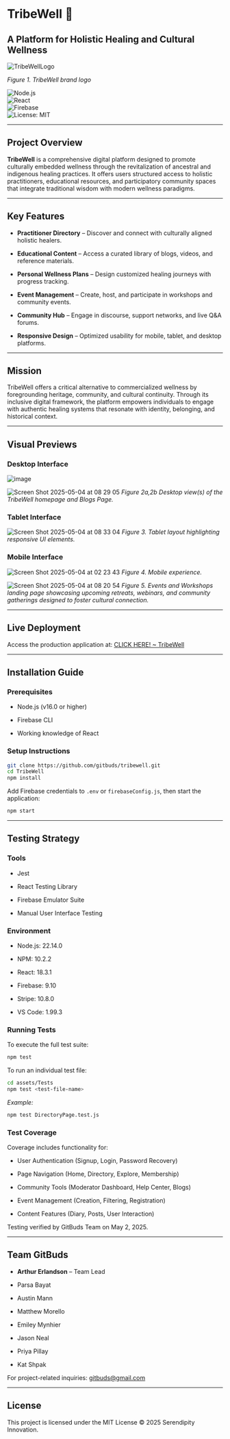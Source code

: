 # TribeWell 🌿

## A Platform for Holistic Healing and Cultural Wellness

 ![TribeWellLogo](https://github.com/user-attachments/assets/40e56e17-4b17-43cf-b775-c9ab9f761b63)
 
*Figure 1. TribeWell brand logo* 

![Node.js](https://img.shields.io/badge/Node.js-v16%2B-brightgreen)  
![React](https://img.shields.io/badge/React-18-blue)  
![Firebase](https://img.shields.io/badge/Hosted%20on-Firebase-orange)  
![License: MIT](https://img.shields.io/badge/License-MIT-blue.svg)  

----------

## Project Overview

**TribeWell** is a comprehensive digital platform designed to promote culturally embedded wellness through the revitalization of ancestral and indigenous healing practices. It offers users structured access to holistic practitioners, educational resources, and participatory community spaces that integrate traditional wisdom with modern wellness paradigms.

----------

## Key Features

-   **Practitioner Directory** – Discover and connect with culturally aligned holistic healers.
    
-   **Educational Content** – Access a curated library of blogs, videos, and reference materials.
    
-   **Personal Wellness Plans** – Design customized healing journeys with progress tracking.
    
-   **Event Management** – Create, host, and participate in workshops and community events.
    
-   **Community Hub** – Engage in discourse, support networks, and live Q&A forums.
    
-   **Responsive Design** – Optimized usability for mobile, tablet, and desktop platforms.
    

----------

## Mission

TribeWell offers a critical alternative to commercialized wellness by foregrounding heritage, community, and cultural continuity. Through its inclusive digital framework, the platform empowers individuals to engage with authentic healing systems that resonate with identity, belonging, and historical context.

----------

## Visual Previews

### Desktop Interface

 ![image](https://github.com/user-attachments/assets/f78f36e8-1ff0-41b0-8513-d57717c66fc1)

![Screen Shot 2025-05-04 at 08 29 05](https://github.com/user-attachments/assets/53dd51ac-c8d4-4f2c-902f-bd61fefa40c2)
*Figure 2a,2b Desktop view(s) of the TribeWell homepage and Blogs Page.*

### Tablet Interface

![Screen Shot 2025-05-04 at 08 33 04](https://github.com/user-attachments/assets/506d1684-04ad-4186-99d8-63f8b1ed8db3)
*Figure 3. Tablet layout highlighting responsive UI elements.*

### Mobile Interface

![Screen Shot 2025-05-04 at 02 23 43](https://github.com/user-attachments/assets/de8c6448-c889-43ac-9f5e-ab960e40a161)
*Figure 4. Mobile experience.*



![Screen Shot 2025-05-04 at 08 20 54](https://github.com/user-attachments/assets/0b558c2f-8b18-45cf-8005-842e3a30cb83)
*Figure 5. Events and Workshops landing page showcasing upcoming retreats, webinars, and community gatherings designed to foster cultural connection.* 

----------

## Live Deployment

Access the production application at: [  CLICK HERE! ~ TribeWell](https://tribewell-d4492.firebaseapp.com/)

----------

## Installation Guide

### Prerequisites

-   Node.js (v16.0 or higher)
    
-   Firebase CLI
    
-   Working knowledge of React
    

### Setup Instructions

```bash
git clone https://github.com/gitbuds/tribewell.git
cd TribeWell
npm install

```

Add Firebase credentials to `.env` or `firebaseConfig.js`, then start the application:

```bash
npm start

```

----------

## Testing Strategy

### Tools

-   Jest
    
-   React Testing Library
    
-   Firebase Emulator Suite
    
-   Manual User Interface Testing
    

### Environment

-   Node.js: 22.14.0
    
-   NPM: 10.2.2
    
-   React: 18.3.1
    
-   Firebase: 9.10
    
-   Stripe: 10.8.0
    
-   VS Code: 1.99.3
    

### Running Tests

To execute the full test suite:

```bash
npm test

```

To run an individual test file:

```bash
cd assets/Tests
npm test <test-file-name>

```

_Example:_

```bash
npm test DirectoryPage.test.js

```

### Test Coverage

Coverage includes functionality for:

-   User Authentication (Signup, Login, Password Recovery)
    
-   Page Navigation (Home, Directory, Explore, Membership)
    
-   Community Tools (Moderator Dashboard, Help Center, Blogs)
    
-   Event Management (Creation, Filtering, Registration)
    
-   Content Features (Diary, Posts, User Interaction)
    

Testing verified by GitBuds Team on May 2, 2025.

----------

## Team GitBuds

-   **Arthur Erlandson** – Team Lead
    
-   Parsa Bayat
    
-   Austin Mann
    
-   Matthew Morello
    
-   Emiley Mynhier
    
-   Jason Neal
    
-   Priya Pillay
    
-   Kat Shpak
    

For project-related inquiries: [gitbuds@gmail.com](mailto:gitbuds@gmail.com)

----------

## License

This project is licensed under the MIT License © 2025 Serendipity Innovation.

